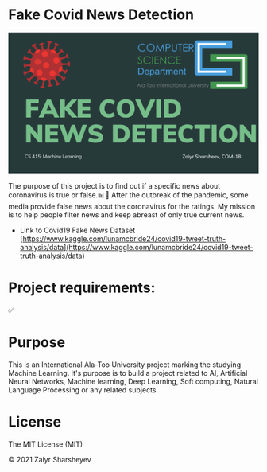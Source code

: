 # Fake Covid News Detection

<img src="./project_info/title.png" alt="Preview"/>

The purpose of this project is to find out if a specific news about coronavirus is true or false.📊🦠 After the outbreak of the pandemic, some media provide false news about the coronavirus for the ratings. My mission is to help people filter news and keep abreast of only true current news.

* Link to Covid19 Fake News Dataset [https://www.kaggle.com/lunamcbride24/covid19-tweet-truth-analysis/data](https://www.kaggle.com/lunamcbride24/covid19-tweet-truth-analysis/data)

# Project requirements:
:white_check_mark:

# Purpose

This is an International Ala-Too University project marking the studying Machine Learning. It's purpose is to build a project related to AI, Artificial Neural Networks, Machine learning, Deep Learning, Soft computing, Natural Language Processing or any related subjects.

# License
The MIT License (MIT)

© 2021 Zaiyr Sharsheyev
